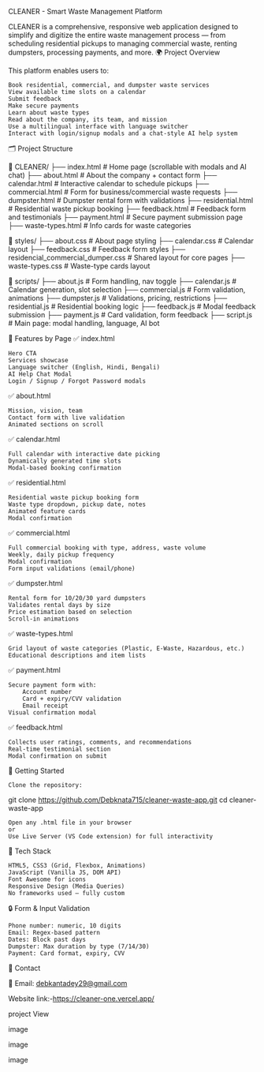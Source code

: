 CLEANER - Smart Waste Management Platform

CLEANER is a comprehensive, responsive web application designed to simplify and digitize the entire waste management process — from scheduling residential pickups to managing commercial waste, renting dumpsters, processing payments, and more.
🌍 Project Overview

This platform enables users to:

    Book residential, commercial, and dumpster waste services
    View available time slots on a calendar
    Submit feedback
    Make secure payments
    Learn about waste types
    Read about the company, its team, and mission
    Use a multilingual interface with language switcher
    Interact with login/signup modals and a chat-style AI help system

🗂️ Project Structure

📁 CLEANER/
├── index.html                 # Home page (scrollable with modals and AI chat)
├── about.html                 # About the company + contact form
├── calendar.html              # Interactive calendar to schedule pickups
├── commercial.html            # Form for business/commercial waste requests
├── dumpster.html              # Dumpster rental form with validations
├── residential.html           # Residential waste pickup booking
├── feedback.html              # Feedback form and testimonials
├── payment.html               # Secure payment submission page
├── waste-types.html           # Info cards for waste categories

📁 styles/
├── about.css                  # About page styling
├── calendar.css               # Calendar layout
├── feedback.css               # Feedback form styles
├── residencial_commercial_dumper.css  # Shared layout for core pages
├── waste-types.css            # Waste-type cards layout

📁 scripts/
├── about.js                   # Form handling, nav toggle
├── calendar.js                # Calendar generation, slot selection
├── commercial.js              # Form validation, animations
├── dumpster.js                # Validations, pricing, restrictions
├── residential.js             # Residential booking logic
├── feedback.js                # Modal feedback submission
├── payment.js                 # Card validation, form feedback
├── script.js                  # Main page: modal handling, language, AI bot

🔑 Features by Page
✅ index.html

    Hero CTA
    Services showcase
    Language switcher (English, Hindi, Bengali)
    AI Help Chat Modal
    Login / Signup / Forgot Password modals

✅ about.html

    Mission, vision, team
    Contact form with live validation
    Animated sections on scroll

✅ calendar.html

    Full calendar with interactive date picking
    Dynamically generated time slots
    Modal-based booking confirmation

✅ residential.html

    Residential waste pickup booking form
    Waste type dropdown, pickup date, notes
    Animated feature cards
    Modal confirmation

✅ commercial.html

    Full commercial booking with type, address, waste volume
    Weekly, daily pickup frequency
    Modal confirmation
    Form input validations (email/phone)

✅ dumpster.html

    Rental form for 10/20/30 yard dumpsters
    Validates rental days by size
    Price estimation based on selection
    Scroll-in animations

✅ waste-types.html

    Grid layout of waste categories (Plastic, E-Waste, Hazardous, etc.)
    Educational descriptions and item lists

✅ payment.html

    Secure payment form with:
        Account number
        Card + expiry/CVV validation
        Email receipt
    Visual confirmation modal

✅ feedback.html

    Collects user ratings, comments, and recommendations
    Real-time testimonial section
    Modal confirmation on submit

🚀 Getting Started

    Clone the repository:

git clone https://github.com/Debknata715/cleaner-waste-app.git
cd cleaner-waste-app

    Open any .html file in your browser
    or
    Use Live Server (VS Code extension) for full interactivity

🧠 Tech Stack

    HTML5, CSS3 (Grid, Flexbox, Animations)
    JavaScript (Vanilla JS, DOM API)
    Font Awesome for icons
    Responsive Design (Media Queries)
    No frameworks used — fully custom

🔒 Form & Input Validation

    Phone number: numeric, 10 digits
    Email: Regex-based pattern
    Dates: Block past days
    Dumpster: Max duration by type (7/14/30)
    Payment: Card format, expiry, CVV

💬 Contact

📧 Email: debkantadey29@gmail.com

Website link:-https://cleaner-one.vercel.app/

project View

image

image

image
